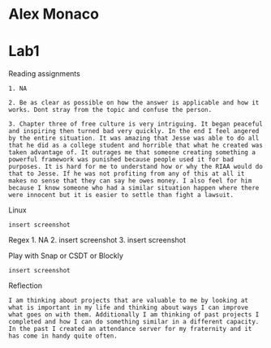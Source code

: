 # Alex Monaco
# Lab1

Reading assignments
	
	1. NA

	2. Be as clear as possible on how the answer is applicable and how it works. Dont stray from the topic and confuse the person.

	3. Chapter three of free culture is very intriguing. It began peaceful and inspiring then turned bad very quickly. In the end I feel angered by the entire situation. It was amazing that Jesse was able to do all that he did as a college student and horrible that what he created was taken advantage of. It outrages me that someone creating something a powerful framework was punished because people used it for bad purposes. It is hard for me to understand how or why the RIAA would do that to Jesse. If he was not profiting from any of this at all it makes no sense that they can say he owes money. I also feel for him because I know someone who had a similar situation happen where there were innocent but it is easier to settle than fight a lawsuit.

Linux

	insert screenshot

Regex
	1. NA
	2. insert screenshot
	3. insert screenshot

Play with Snap or CSDT or Blockly

	insert screenshot

Reflection

	I am thinking about projects that are valuable to me by looking at what is important in my life and thinking about ways I can improve what goes on with them. Additionally I am thinking of past projects I completed and how I can do something similar in a different capacity. In the past I created an attendance server for my fraternity and it has come in handy quite often. 

